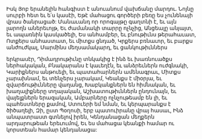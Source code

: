 
Իսկ Յոբ երանելին հանգիստ է անուանում
վախճանը մարդու.
Նոյնը սուրբի հետ եւ ե՛ս կասէի,
Եթէ մահացու գործերի բեռը ես չունենայի վրաս
ծանրացած:
Մանաւանդ որ որոգայթը գաղտնի է, եւ այն
լարողն աներեւոյթ,
Եւ ժամանակի տարրը ոչնչից,
Անցեալը անյայտ, եւ ապառնին կասկածելի,
Ես անհամբեր, եւ բնութիւնս թերահաւատ,
Ոտքերս անհաստատ, եւ միտքս ցնդած,
Կրքերս բռնաւոր, եւ բարքս անժուժկալ,
Մարմինս մեղսամակարդ, եւ ցանկութիւններս


երկրասէր,
Դիմադրութիւնը տնկակից է ինձ եւ խառնուածքս
ներհակական,
Բնակարանս է կաւեղէն, եւ անձրեւներն
ուժգնակի,
Կարիքներս անթուելի, եւ պատահարներն
ամենագրաւ,
Միտքս չարախնամ, եւ տենչերս չարակամ,
Կեանքս է միօրյա, եւ զվարճութիւնները վաղանց,
Խաբկանքներն են հիմնական, եւ խաղալիքները
տղայական,
Աշխատութիւններն ընդունայն, եւ վայելքներն
երազական,
Ամբարները ոչնչութեամբ են լի, եւ պահեստները
քամով,
Ստուերի եմ նման, եւ կերպարանքս է ծիծաղելի,
Զի, ըստ Պօղոսի, երբ պատուիրանը վրայ հասաւ,
Ինձ անպատրաստ գտնելով իրեն,
Կենդանացան մեղքերն արդարութեան երեւումով,
Եւ ես մահացա կեանքի համար ու կորստեան
համար կենդանացա:
